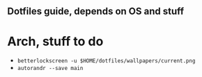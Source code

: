 ## Dotfiles guide, depends on OS and stuff

# Arch, stuff to do

- `betterlockscreen -u $HOME/dotfiles/wallpapers/current.png`
- `autorandr --save main`
